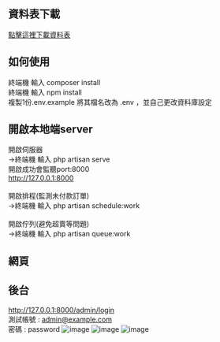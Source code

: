 ## 資料表下載

[點擊這裡下載資料表](https://drive.google.com/file/d/1LfvcsFutw7XaaEMK16vUreSlecN2e9Bn/view?usp=sharing)

## 如何使用
終端機 輸入
composer install
</br>
終端機 輸入
npm install
</br>
複製1份.env.example 將其檔名改為 .env ，並自己更改資料庫設定
</br>


## 開啟本地端server
開啟伺服器
</br>
->終端機 輸入 php artisan serve
</br>
開啟成功會監聽port:8000
</br>
http://127.0.0.1:8000
</br>
</br>
開啟排程(監測未付款訂單)
</br>
->終端機 輸入 php artisan schedule:work
</br>
</br>
開啟佇列(避免超賣等問題)
</br>
->終端機 輸入 php artisan queue:work

## 網頁


## 後台
http://127.0.0.1:8000/admin/login
</br>
測試帳號 : admin@example.com
</br>
密碼     : password
![image](https://github.com/user-attachments/assets/5071c0ca-49d0-412b-a99b-ce5310a66efc)
![image](https://github.com/user-attachments/assets/8239b8c5-81fc-46d2-b878-0ab9a417212d)
![image](https://github.com/user-attachments/assets/034e821d-9689-4149-bba7-6dfacf460e92)

